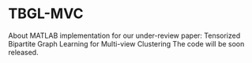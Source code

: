 # TBGL-MVC
About MATLAB implementation for our under-review paper: Tensorized Bipartite Graph Learning for Multi-view Clustering
The code will be soon released.
